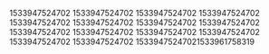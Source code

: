 1533947524702
1533947524702
1533947524702
1533947524702
1533947524702
1533947524702
1533947524702
1533947524702
1533947524702
1533947524702
1533947524702
1533947524702
1533947524702
1533947524702
15339475247021533961758319